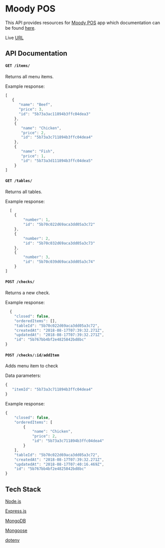 Moody POS
============================

This API provides resources for [Moody POS](https://moody-pos-app-client.herokuapp.com/) app which documentation can be found [here](https://github.com/jeffreymahmoudi/pos-app-client).

Live [URL](https://moody-pos-app-client.herokuapp.com/)

## API Documentation
#### `GET /items/`
 
Returns all menu items.

Example response:
 
```javascript
[
   {
      "name": "Beef",
      "price": 3,
      "id": "5b73a3ac11894b3ffc04dea3"
    },
    {
       "name": "Chicken",
       "price": 2,
       "id": "5b73a3c711894b3ffc04dea4"
    },
    {
       "name": "Fish",
       "price": 1,
       "id": "5b73a3d111894b3ffc04dea5"
    }
]
```

#### `GET /tables/`
 
Returns all tables.

Example response:
 
```javascript
  [
    {
        "number": 1,
        "id": "5b70c022d69aca3dd05a3c72"
    },
    {
        "number": 2,
        "id": "5b70c032d69aca3dd05a3c73"
    },
    {
        "number": 3,
        "id": "5b70c039d69aca3dd05a3c74"
    }    
]
```

#### `POST /checks/`
 
Returns a new check.
 
Example response:

```javascript
  {
    "closed": false,
    "orderedItems": [],
    "tableId": "5b70c022d69aca3dd05a3c72",
    "createdAt": "2018-08-17T07:39:32.271Z",
    "updatedAt": "2018-08-17T07:39:32.271Z",
    "id": "5b767bb4bf2e4825842bd8bc"
}
```

#### `POST /checks/:id/addItem`

Adds menu item to check

Data parameters:

```javascript
{
   "itemId": "5b73a3c711894b3ffc04dea4"
}
```

Example response:

```javascript
{
    "closed": false,
    "orderedItems": [
        {
            "name": "Chicken",
            "price": 2,
            "id": "5b73a3c711894b3ffc04dea4"
        }
    ],
    "tableId": "5b70c022d69aca3dd05a3c72",
    "createdAt": "2018-08-17T07:39:32.271Z",
    "updatedAt": "2018-08-17T07:40:16.469Z",
    "id": "5b767bb4bf2e4825842bd8bc"
}
```

 ## Tech Stack
 
 [Node.js](https://nodejs.org/en/)
 
 [Express.js](https://expressjs.com/)
 
 [MongoDB](https://www.mongodb.com/)
 
 [Mongoose](https://mongoosejs.com/)
 
 [dotenv](https://www.npmjs.com/package/dotenv)